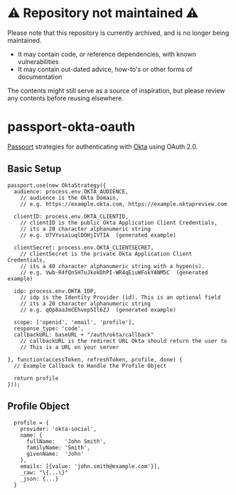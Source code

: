 # :warning: Repository not maintained :warning:

Please note that this repository is currently archived, and is no longer being maintained.

- It may contain code, or reference dependencies, with known vulnerabilities
- It may contain out-dated advice, how-to's or other forms of documentation

The contents might still serve as a source of inspiration, but please review any contents before reusing elsewhere.

# passport-okta-oauth

[Passport](http://passportjs.org/) strategies for authenticating with [Okta](https://www.okta.com/) using OAuth 2.0.

## Basic Setup

```
passport.use(new OktaStrategy({
  audience: process.env.OKTA_AUDIENCE,   
    // audience is the Okta Domain, 
    // e.g. https://example.okta.com, https://example.oktapreview.com
    
  clientID: process.env.OKTA_CLIENTID,
    // clientID is the public Okta Application Client Credentials, 
    // its a 20 character alphanumeric string
    // e.g. U7VYvsaiuqlDOHjIVTIA  (generated example)

  clientSecret: process.env.OKTA_CLIENTSECRET,
    // clientSecret is the private Okta Application Client Credentials, 
    // its a 40 character alphanumeric string with a hypen(s).
    // e.g. Vwb-R4fQnSH7uJkokDhPI-WR4qEiuWFokYANM5C  (generated example)
    
  idp: process.env.OKTA_IDP,
    // idp is the Identity Provider (id). This is an optional field
    // its a 20 character alphanumeric string
    // e.g. qOp8aaJmCEhvep5Il6ZJ  (generated example)
    
  scope: ['openid', 'email', 'profile'],
  response_type: 'code',
  callbackURL: baseURL + "/auth/okta/callback"
    // callbackURL is the redirect URL Okta should return the user to
    // This is a URL on your server
    
}, function(accessToken, refreshToken, profile, done) {
  // Example Callback to Handle the Profile Object

  return profile
}));
```


## Profile Object

```
  profile = {
    provider: 'okta-social',
    name: {
      fullName:   'John Smith',
      familyName: 'Smith',
      givenName:  'John'
    },
    emails: [{value: 'john.smith@example.com'}],
    _raw: "\{...\}"
    _json: {...}
  }
```
